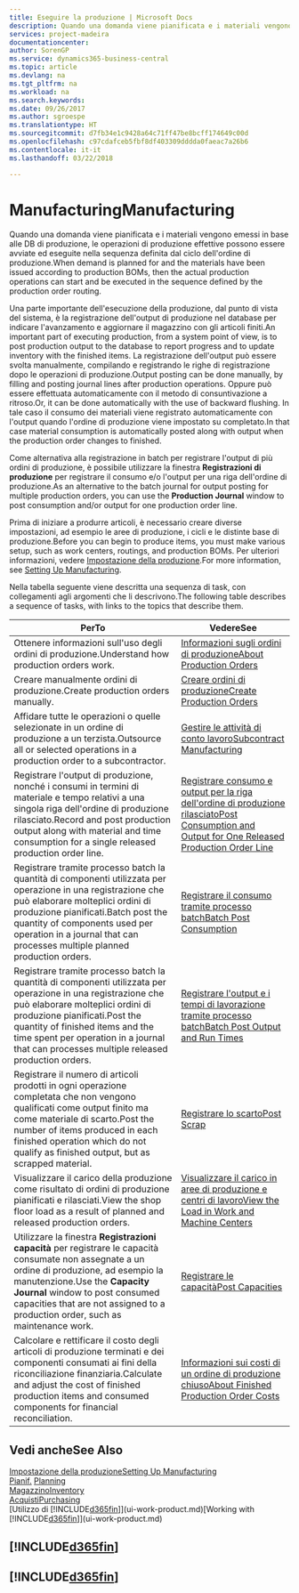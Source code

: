 ```yaml
---
title: Eseguire la produzione | Microsoft Docs
description: Quando una domanda viene pianificata e i materiali vengono emessi in base alle DB di produzione, le operazioni di produzione effettive possono essere avviate ed eseguite nella sequenza definita dal ciclo dell'ordine di produzione.
services: project-madeira
documentationcenter: 
author: SorenGP
ms.service: dynamics365-business-central
ms.topic: article
ms.devlang: na
ms.tgt_pltfrm: na
ms.workload: na
ms.search.keywords: 
ms.date: 09/26/2017
ms.author: sgroespe
ms.translationtype: HT
ms.sourcegitcommit: d7fb34e1c9428a64c71ff47be8bcff174649c00d
ms.openlocfilehash: c97cdafceb5fbf8df403309dddda0faeac7a26b6
ms.contentlocale: it-it
ms.lasthandoff: 03/22/2018

---
```

# <a name="manufacturing"></a><span data-ttu-id="7eb96-103">Manufacturing</span><span class="sxs-lookup"><span data-stu-id="7eb96-103">Manufacturing</span></span>
<span data-ttu-id="7eb96-104">Quando una domanda viene pianificata e i materiali vengono emessi in base alle DB di produzione, le operazioni di produzione effettive possono essere avviate ed eseguite nella sequenza definita dal ciclo dell'ordine di produzione.</span><span class="sxs-lookup"><span data-stu-id="7eb96-104">When demand is planned for and the materials have been issued according to production BOMs, then the actual production operations can start and be executed in the sequence defined by the production order routing.</span></span>  

<span data-ttu-id="7eb96-105">Una parte importante dell'esecuzione della produzione, dal punto di vista del sistema, è la registrazione dell'output di produzione nel database per indicare l'avanzamento e aggiornare il magazzino con gli articoli finiti.</span><span class="sxs-lookup"><span data-stu-id="7eb96-105">An important part of executing production, from a system point of view, is to post production output to the database to report progress and to update inventory with the finished items.</span></span> <span data-ttu-id="7eb96-106">La registrazione dell'output può essere svolta manualmente, compilando e registrando le righe di registrazione dopo le operazioni di produzione.</span><span class="sxs-lookup"><span data-stu-id="7eb96-106">Output posting can be done manually, by filling and posting journal lines after production operations.</span></span> <span data-ttu-id="7eb96-107">Oppure può essere effettuata automaticamente con il metodo di consuntivazione a ritroso.</span><span class="sxs-lookup"><span data-stu-id="7eb96-107">Or, it can be done automatically with the use of backward flushing.</span></span> <span data-ttu-id="7eb96-108">In tale caso il consumo dei materiali viene registrato automaticamente con l'output quando l'ordine di produzione viene impostato su completato.</span><span class="sxs-lookup"><span data-stu-id="7eb96-108">In that case material consumption is automatically posted along with output when the production order changes to finished.</span></span>  

<span data-ttu-id="7eb96-109">Come alternativa alla registrazione in batch per registrare l'output di più ordini di produzione, è possibile utilizzare la finestra **Registrazioni di produzione** per registrare il consumo e/o l'output per una riga dell'ordine di produzione.</span><span class="sxs-lookup"><span data-stu-id="7eb96-109">As an alternative to the batch journal for output posting for multiple production orders, you can use the **Production Journal** window to post consumption and/or output for one production order line.</span></span>

<span data-ttu-id="7eb96-110">Prima di iniziare a produrre articoli, è necessario creare diverse impostazioni, ad esempio le aree di produzione, i cicli e le distinte base di produzione.</span><span class="sxs-lookup"><span data-stu-id="7eb96-110">Before you can begin to produce items, you must make various setup, such as work centers, routings, and production BOMs.</span></span> <span data-ttu-id="7eb96-111">Per ulteriori informazioni, vedere [Impostazione della produzione](production-configure-production-processes.md).</span><span class="sxs-lookup"><span data-stu-id="7eb96-111">For more information, see [Setting Up Manufacturing](production-configure-production-processes.md).</span></span>

<span data-ttu-id="7eb96-112">Nella tabella seguente viene descritta una sequenza di task, con collegamenti agli argomenti che li descrivono.</span><span class="sxs-lookup"><span data-stu-id="7eb96-112">The following table describes a sequence of tasks, with links to the topics that describe them.</span></span>   

|<span data-ttu-id="7eb96-113">**Per**</span><span class="sxs-lookup"><span data-stu-id="7eb96-113">**To**</span></span>|<span data-ttu-id="7eb96-114">**Vedere**</span><span class="sxs-lookup"><span data-stu-id="7eb96-114">**See**</span></span>|  
|------------|-------------|  
|<span data-ttu-id="7eb96-115">Ottenere informazioni sull'uso degli ordini di produzione.</span><span class="sxs-lookup"><span data-stu-id="7eb96-115">Understand how production orders work.</span></span>|[<span data-ttu-id="7eb96-116">Informazioni sugli ordini di produzione</span><span class="sxs-lookup"><span data-stu-id="7eb96-116">About Production Orders</span></span>](production-about-production-orders.md)|
|<span data-ttu-id="7eb96-117">Creare manualmente ordini di produzione.</span><span class="sxs-lookup"><span data-stu-id="7eb96-117">Create production orders manually.</span></span>|[<span data-ttu-id="7eb96-118">Creare ordini di produzione</span><span class="sxs-lookup"><span data-stu-id="7eb96-118">Create Production Orders</span></span>](production-how-to-create-production-orders.md)|
|<span data-ttu-id="7eb96-119">Affidare tutte le operazioni o quelle selezionate in un ordine di produzione a un terzista.</span><span class="sxs-lookup"><span data-stu-id="7eb96-119">Outsource all or selected operations in a production order to a subcontractor.</span></span>|[<span data-ttu-id="7eb96-120">Gestire le attività di conto lavoro</span><span class="sxs-lookup"><span data-stu-id="7eb96-120">Subcontract Manufacturing</span></span>](production-how-to-subcontract-manufacturing.md)|
|<span data-ttu-id="7eb96-121">Registrare l'output di produzione, nonché i consumi in termini di materiale e tempo relativi a una singola riga dell'ordine di produzione rilasciato.</span><span class="sxs-lookup"><span data-stu-id="7eb96-121">Record and post production output along with material and time consumption for a single released production order line.</span></span>|[<span data-ttu-id="7eb96-122">Registrare consumo e output per la riga dell'ordine di produzione rilasciato</span><span class="sxs-lookup"><span data-stu-id="7eb96-122">Post Consumption and Output for One Released Production Order Line</span></span>](production-how-to-register-consumption-and-output.md)|  
|<span data-ttu-id="7eb96-123">Registrare tramite processo batch la quantità di componenti utilizzata per operazione in una registrazione che può elaborare molteplici ordini di produzione pianificati.</span><span class="sxs-lookup"><span data-stu-id="7eb96-123">Batch post the quantity of components used per operation in a journal that can processes multiple planned production orders.</span></span>|[<span data-ttu-id="7eb96-124">Registrare il consumo tramite processo batch</span><span class="sxs-lookup"><span data-stu-id="7eb96-124">Batch Post Consumption</span></span>](production-how-to-post-consumption.md)|
|<span data-ttu-id="7eb96-125">Registrare tramite processo batch la quantità di componenti utilizzata per operazione in una registrazione che può elaborare molteplici ordini di produzione pianificati.</span><span class="sxs-lookup"><span data-stu-id="7eb96-125">Post the quantity of finished items and the time spent per operation in a journal that can processes multiple released production orders.</span></span>|[<span data-ttu-id="7eb96-126">Registrare l'output e i tempi di lavorazione tramite processo batch</span><span class="sxs-lookup"><span data-stu-id="7eb96-126">Batch Post Output and Run Times</span></span>](production-how-to-post-output-quantity.md)|  
|<span data-ttu-id="7eb96-127">Registrare il numero di articoli prodotti in ogni operazione completata che non vengono qualificati come output finito ma come materiale di scarto.</span><span class="sxs-lookup"><span data-stu-id="7eb96-127">Post the number of items produced in each finished operation which do not qualify as finished output, but as scrapped material.</span></span>|[<span data-ttu-id="7eb96-128">Registrare lo scarto</span><span class="sxs-lookup"><span data-stu-id="7eb96-128">Post Scrap</span></span>](production-how-to-post-scrap.md)|
|<span data-ttu-id="7eb96-129">Visualizzare il carico della produzione come risultato di ordini di produzione pianificati e rilasciati.</span><span class="sxs-lookup"><span data-stu-id="7eb96-129">View the shop floor load as a result of planned and released production orders.</span></span>|[<span data-ttu-id="7eb96-130">Visualizzare il carico in aree di produzione e centri di lavoro</span><span class="sxs-lookup"><span data-stu-id="7eb96-130">View the Load in Work and Machine Centers</span></span>](production-how-to-view-the-load-on-work-centers.md)|      
|<span data-ttu-id="7eb96-131">Utilizzare la finestra **Registrazioni capacità** per registrare le capacità consumate non assegnate a un ordine di produzione, ad esempio la manutenzione.</span><span class="sxs-lookup"><span data-stu-id="7eb96-131">Use the **Capacity Journal** window to post consumed capacities that are not assigned to a production order, such as maintenance work.</span></span>|[<span data-ttu-id="7eb96-132">Registrare le capacità</span><span class="sxs-lookup"><span data-stu-id="7eb96-132">Post Capacities</span></span>](production-how-to-post-capacities.md)|  
|<span data-ttu-id="7eb96-133">Calcolare e rettificare il costo degli articoli di produzione terminati e dei componenti consumati ai fini della riconciliazione finanziaria.</span><span class="sxs-lookup"><span data-stu-id="7eb96-133">Calculate and adjust the cost of finished production items and consumed components for financial reconciliation.</span></span>|[<span data-ttu-id="7eb96-134">Informazioni sui costi di un ordine di produzione chiuso</span><span class="sxs-lookup"><span data-stu-id="7eb96-134">About Finished Production Order Costs</span></span>](finance-about-finished-production-order-costs.md)|  

## <a name="see-also"></a><span data-ttu-id="7eb96-135">Vedi anche</span><span class="sxs-lookup"><span data-stu-id="7eb96-135">See Also</span></span>  
[<span data-ttu-id="7eb96-136">Impostazione della produzione</span><span class="sxs-lookup"><span data-stu-id="7eb96-136">Setting Up Manufacturing</span></span>](production-configure-production-processes.md)  
<span data-ttu-id="7eb96-137">[Pianif.](production-planning.md)    </span><span class="sxs-lookup"><span data-stu-id="7eb96-137">[Planning](production-planning.md)    </span></span>  
[<span data-ttu-id="7eb96-138">Magazzino</span><span class="sxs-lookup"><span data-stu-id="7eb96-138">Inventory</span></span>](inventory-manage-inventory.md)  
[<span data-ttu-id="7eb96-139">Acquisti</span><span class="sxs-lookup"><span data-stu-id="7eb96-139">Purchasing</span></span>](purchasing-manage-purchasing.md)  
<span data-ttu-id="7eb96-140">[Utilizzo di [!INCLUDE[d365fin](includes/d365fin_md.md)]](ui-work-product.md)</span><span class="sxs-lookup"><span data-stu-id="7eb96-140">[Working with [!INCLUDE[d365fin](includes/d365fin_md.md)]](ui-work-product.md)</span></span>

## [!INCLUDE[d365fin](includes/free_trial_md.md)]  
## [!INCLUDE[d365fin](includes/training_link_md.md)]

